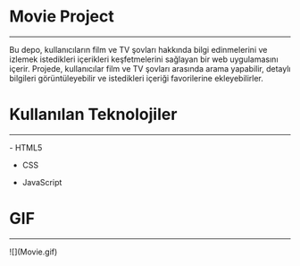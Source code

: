 <h1> Movie Project </h1>
<hr>
Bu depo, kullanıcıların film ve TV şovları hakkında bilgi edinmelerini ve izlemek istedikleri içerikleri keşfetmelerini sağlayan bir web uygulamasını içerir. Projede, kullanıcılar film ve TV şovları arasında arama yapabilir, detaylı bilgileri görüntüleyebilir ve istedikleri içeriği favorilerine ekleyebilirler.<br>

<h1> Kullanılan Teknolojiler </h1>
<hr>
- HTML5

- CSS

- JavaScript

<h1>GIF</h1>
<hr>
![](Movie.gif)
 
